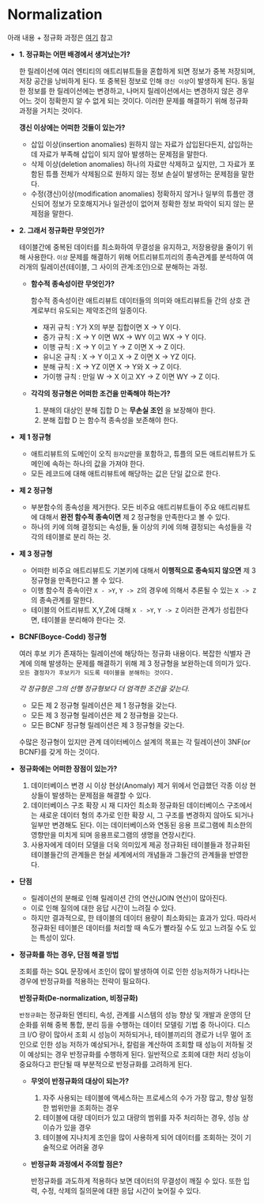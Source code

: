 # Normalization

아래 내용 + 정규화 과정은 [여기](https://nirsa.tistory.com/107) 참고

- **1. 정규화는 어떤 배경에서 생겨났는가?**

  한 릴레이션에 여러 엔티티의 애트리뷰트들을 혼합하게 되면 정보가 중복 저장되며, 저장 공간을 낭비하게 된다. 또 중복된 정보로 인해 `갱신 이상`이 발생하게 된다. 동일한 정보를 한 릴레이션에는 변경하고, 나머지 릴레이션에서는 변경하지 않은 경우 어느 것이 정확한지 알 수 없게 되는 것이다. 이러한 문제를 해결하기 위해 정규화 과정을 거치는 것이다.

  **갱신 이상에는 어떠한 것들이 있는가?**

  - 삽입 이상(insertion anomalies) 원하지 않는 자료가 삽입된다든지, 삽입하는데 자료가 부족해 삽입이 되지 않아 발생하는 문제점을 말한다.
  - 삭제 이상(deletion anomalies) 하나의 자료만 삭제하고 싶지만, 그 자료가 포함된 튜플 전체가 삭제됨으로 원하지 않는 정보 손실이 발생하는 문제점을 말한다.
  - 수정(갱신)이상(modification anomalies) 정확하지 않거나 일부의 튜플만 갱신되어 정보가 모호해지거나 일관성이 없어져 정확한 정보 파악이 되지 않는 문제점을 말한다.

- **2. 그래서 정규화란 무엇인가?**

  테이블간에 중복된 데이터를 최소화하여 무결성을 유지하고, 저장용량을 줄이기 위해 사용한다. `이상` 문제를 해결하기 위해 어트리뷰트끼리의 종속관계를 분석하여 여러개의 릴레이션(테이블, 그 사이의 관계:조인)으로 분해하는 과정.

  - **함수적 종속성이란 무엇인가?**

    함수적 종속성이란 애트리뷰트 데이터들의 의미와 애트리뷰트들 간의 상호 관계로부터 유도되는 제약조건의 일종이다.

    - 재귀 규칙 : Y가 X의 부분 집합이면 X → Y 이다.
    - 증가 규칙 : X → Y 이면 WX → WY 이고 WX → Y 이다.
    - 이행 규칙 : X → Y 이고 Y → Z 이면 X → Z 이다.
    - 유니온 규칙 : X → Y 이고 X → Z 이면 X → YZ 이다.
    - 분해 규칙 : X → YZ 이면 X → Y와 X → Z 이다.
    - 가이행 규칙 : 만일 W → X 이고 XY → Z 이면 WY → Z 이다.

  - **각각의 정규형은 어떠한 조건을 만족해야 하는가?**

    1. 분해의 대상인 분해 집합 D 는 **무손실 조인** 을 보장해야 한다.
    2. 분해 집합 D 는 함수적 종속성을 보존해야 한다.

- **제 1 정규형**

  - 애트리뷰트의 도메인이 오직 `원자값`만을 포함하고, 튜플의 모든 애트리뷰트가 도메인에 속하는 하나의 값을 가져야 한다.
  - 모든 레코드에 대해 애트리뷰트에 해당하는 값은 단일 값으로 한다.

- **제 2 정규형**

  - 부분함수의 종속성을 제거한다. 모든 비주요 애트리뷰트들이 주요 애트리뷰트에 대해서 **완전 함수적 종속이면** 제 2 정규형을 만족한다고 볼 수 있다.
  - 하나의 키에 의해 결정되는 속성들, 둘 이상의 키에 의해 결정되는 속성들을 각각의 테이블로 분리 하는 것.

- **제 3 정규형**

  - 어떠한 비주요 애트리뷰트도 기본키에 대해서 **이행적으로 종속되지 않으면** 제 3 정규형을 만족한다고 볼 수 있다.
  - 이행 함수적 종속이란 `X - >Y`, `Y -> Z`의 경우에 의해서 추론될 수 있는 `X -> Z`의 종속관계를 말한다.
  - 테이블의 어트리뷰트 X,Y,Z에 대해 `X - >Y`, `Y -> Z` 이러한 관계가 성립한다면, 테이블을 분리해야 한다는 것.

- **BCNF(Boyce-Codd) 정규형**

  여러 후보 키가 존재하는 릴레이션에 해당하는 정규화 내용이다. 복잡한 식별자 관계에 의해 발생하는 문제를 해결하기 위해 제 3 정규형을 보완하는데 의미가 있다. `모든 결정자가 후보키가 되도록 테이블을 분해하는 것이다.`

  *각 정규형은 그의 선행 정규형보다 더 엄격한 조건을 갖는다.*

  - 모든 제 2 정규형 릴레이션은 제 1 정규형을 갖는다.
  - 모든 제 3 정규형 릴레이션은 제 2 정규형을 갖는다.
  - 모든 BCNF 정규형 릴레이션은 제 3 정규형을 갖는다.

  수많은 정규형이 있지만 관계 데이터베이스 설계의 목표는 각 릴레이션이 3NF(or BCNF)를 갖게 하는 것이다.

- **정규화에는 어떠한 장점이 있는가?**

  1. 데이터베이스 변경 시 이상 현상(Anomaly) 제거 위에서 언급했던 각종 이상 현상들이 발생하는 문제점을 해결할 수 있다.
  2. 데이터베이스 구조 확장 시 재 디자인 최소화 정규화된 데이터베이스 구조에서는 새로운 데이터 형의 추가로 인한 확장 시, 그 구조를 변경하지 않아도 되거나 일부만 변경해도 된다. 이는 데이터베이스와 연동된 응용 프로그램에 최소한의 영향만을 미치게 되며 응용프로그램의 생명을 연장시킨다.
  3. 사용자에게 데이터 모델을 더욱 의미있게 제공 정규화된 테이블들과 정규화된 테이블들간의 관계들은 현실 세계에서의 개념들과 그들간의 관계들을 반영한다.

- **단점**

  - 릴레이션의 분해로 인해 릴레이션 간의 연산(JOIN 연산)이 많아진다.
  - 이로 인해 질의에 대한 응답 시간이 느려질 수 있다.
  - 하지만 결과적으로, 한 테이블의 데이터 용량이 최소화되는 효과가 있다. 따라서 정규화된 테이블은 데이터를 처리할 때 속도가 빨라질 수도 있고 느려질 수도 있는 특성이 있다.

- **정규화를 하는 경우, 단점 해결 방법**

  조회를 하는 SQL 문장에서 조인이 많이 발생하여 이로 인한 성능저하가 나타나는 경우에 반정규화를 적용하는 전략이 필요하다.

  **반정규화(De-normalization, 비정규화)**

  `반정규화`는 정규화된 엔티티, 속성, 관계를 시스템의 성능 향상 및 개발과 운영의 단순화를 위해 중복 통합, 분리 등을 수행하는 데이터 모델링 기법 중 하나이다. 디스크 I/O 량이 많아서 조회 시 성능이 저하되거나, 테이블끼리의 경로가 너무 멀어 조인으로 인한 성능 저하가 예상되거나, 칼럼을 계산하여 조회할 때 성능이 저하될 것이 예상되는 경우 반정규화를 수행하게 된다. 일반적으로 조회에 대한 처리 성능이 중요하다고 판단될 때 부분적으로 반정규화를 고려하게 된다.

  - **무엇이 반정규화의 대상이 되는가?**

    1. 자주 사용되는 테이블에 액세스하는 프로세스의 수가 가장 많고, 항상 일정한 범위만을 조회하는 경우
    2. 테이블에 대량 데이터가 있고 대량의 범위를 자주 처리하는 경우, 성능 상 이슈가 있을 경우
    3. 테이블에 지나치게 조인을 많이 사용하게 되어 데이터를 조회하는 것이 기술적으로 어려울 경우

  - **반정규화 과정에서 주의할 점은?**

    반정규화를 과도하게 적용하다 보면 데이터의 무결성이 깨질 수 있다. 또한 입력, 수정, 삭제의 질의문에 대한 응답 시간이 늦어질 수 있다.
